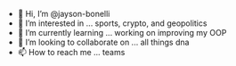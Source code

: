 - 👋 Hi, I’m @jayson-bonelli
- 👀 I’m interested in ... sports, crypto, and geopolitics
- 🌱 I’m currently learning ... working on improving my OOP
- 💞️ I’m looking to collaborate on ... all things dna
- 📫 How to reach me ... teams

<!---
jayson-bonelli/jayson-bonelli is a ✨ special ✨ repository because its `README.md` (this file) appears on your GitHub profile.
You can click the Preview link to take a look at your changes.
--->
